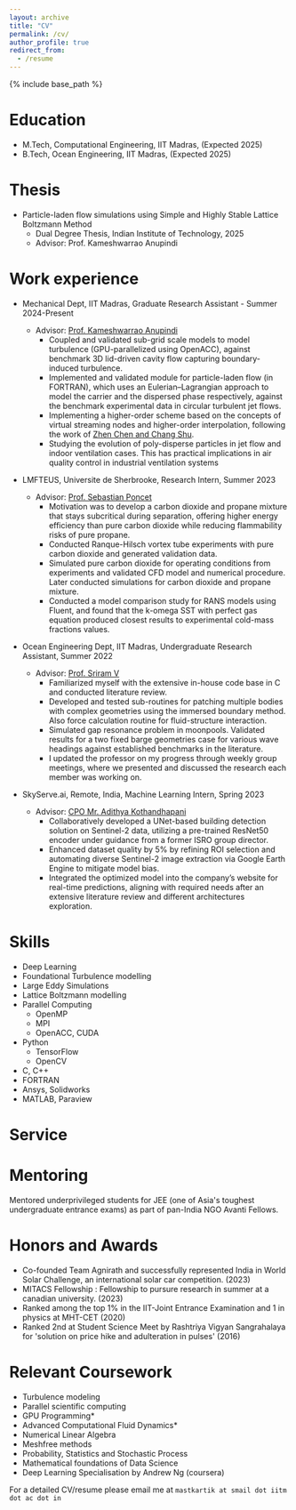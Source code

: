 ```yaml
---
layout: archive
title: "CV"
permalink: /cv/
author_profile: true
redirect_from:
  - /resume
---
```


{% include base_path %}

# Education

- M.Tech, Computational Engineering, IIT Madras, (Expected 2025)
- B.Tech, Ocean Engineering, IIT Madras, (Expected 2025)

# Thesis

- Particle-laden flow simulations using Simple and Highly Stable Lattice Boltzmann Method
  - Dual Degree Thesis, Indian Institute of Technology, 2025
  - Advisor: Prof. Kameshwarrao Anupindi

# Work experience

- Mechanical Dept, IIT Madras, Graduate Research Assistant - Summer 2024-Present

  - Advisor: [Prof. Kameshwarrao Anupindi](https://home.iitm.ac.in/kanupindi/)
    - Coupled and validated sub-grid scale models to model turbulence (GPU-parallelized using OpenACC), against benchmark 3D lid-driven cavity flow capturing boundary-induced turbulence.
    - Implemented and validated module for particle-laden flow (in FORTRAN), which uses an Eulerian–Lagrangian approach to model the carrier and the dispersed phase respectively, against the benchmark experimental data in circular turbulent jet flows.
    - Implementing a higher-order scheme based on the concepts of virtual streaming nodes and higher-order interpolation, following the work of
    [Zhen Chen and Chang Shu](https://pubs.aip.org/aip/pof/article/30/10/103605/989749).
    - Studying the evolution of poly-disperse particles in jet flow and indoor ventilation cases. This has practical implications in air
    quality control in industrial ventilation systems

- LMFTEUS, Universite de Sherbrooke, Research Intern, Summer 2023

  - Advisor: [Prof. Sebastian Poncet](https://lmfteus.wordpress.com/team/)
    - Motivation was to develop a carbon dioxide and propane mixture that stays subcritical during separation, offering higher energy efficiency than pure carbon dioxide while reducing flammability risks of pure propane.
    - Conducted Ranque-Hilsch vortex tube experiments with pure carbon dioxide and generated validation data.
    - Simulated pure carbon dioxide for operating conditions from experiments and validated CFD model and numerical procedure. Later
    conducted simulations for carbon dioxide and propane mixture.
    - Conducted a model comparison study for RANS models using Fluent, and found that the k-omega SST with perfect gas equation produced closest results to experimental cold-mass fractions values.

- Ocean Engineering Dept, IIT Madras, Undergraduate Research Assistant, Summer 2022

  - Advisor: [Prof. Sriram V](https://home.iitm.ac.in/vsriram/)
    - Familiarized myself with the extensive in-house code base in C and conducted literature review.
    - Developed and tested sub-routines for patching multiple bodies with complex geometries using the immersed boundary method. Also force calculation routine for fluid-structure interaction.
    - Simulated gap resonance problem in moonpools. Validated results for a two fixed barge geometries case for various wave headings against established benchmarks in the literature.
    - I updated the professor on my progress through weekly group meetings, where we presented and discussed the research each member was working on.

- SkyServe.ai, Remote, India, Machine Learning Intern, Spring 2023

  - Advisor: [CPO Mr. Adithya Kothandhapani](https://www.skyserve.ai/)
    - Collaboratively developed a UNet-based building detection solution on Sentinel-2 data, utilizing a pre-trained ResNet50 encoder under
    guidance from a former ISRO group director.
    - Enhanced dataset quality by 5% by refining ROI selection and automating diverse Sentinel-2 image extraction via Google Earth Engine to mitigate model bias.
    - Integrated the optimized model into the company’s website for real-time predictions, aligning with required needs after an extensive literature review and different architectures exploration.


# Skills

- Deep Learning
- Foundational Turbulence modelling
- Large Eddy Simulations
- Lattice Boltzmann modelling
- Parallel Computing
  - OpenMP
  - MPI
  - OpenACC, CUDA
- Python
  - TensorFlow
  - OpenCV
- C, C++
- FORTRAN
- Ansys, Solidworks
- MATLAB, Paraview

<!-- # Talks

- NASA ULI Safe Aviation Autonomy Seminar. "Scalable Multi-Agent Reinforcement Learning through Intelligent Information Aggregation"
- Tata Consultancy Services Research and Innovation Labs. --"-- -->

# Service

<!-- ## Conference Reviewing

- AAAI (2021, 2024)
- CVPR (2024)
- IROS (2024)
- IFAC (2024)
- NeurIPS (2024)
- ICLR (2024)
- ACL (2024) -->

<!-- ## Journal Reviewing

- IEEE Transactions on Circuits and Systems for Video Technology (2023)
- Complex & Intelligent Systems (CIS)
- Information Science (IS)
- IEEE Robotics and Automation Letters (RAL)
- Journal of Guidance, Control, and Dynamics (JDCD) -->

<!-- ## Workshop Reviewing

- [The 4th Workshop on Mathematical Reasoning and AI](https://mathai2024.github.io/) @NeurIPS (2024)
- [NeurIPS 2024 Workshop on Multimodal Algorithmic Reasoning](https://marworkshop.github.io/neurips24/) @NeurIPS (2024)
- [Robotic Tasks and How to Specify Them?](https://sites.google.com/view/rss-taskspec) @RSS (2024) -->

<!-- # Workshop Organisation

- [Coordination and Cooperation in Multi-Agent Reinforcement Learning](https://sites.google.com/view/cocomarl-2024/home) (CoCoMARL) @RLC 2024 -->

# Mentoring

Mentored underprivileged students for JEE (one of Asia's toughest undergraduate entrance exams) as part of pan-India NGO Avanti Fellows.
<!-- A list of budding engineers I have mentored:

- Wenqi Ding (EECS, S.B., MIT) 2022, 2024
- Vittal Thirumalai (EECS, S.B.+ M.Eng.), 2024
- Jackson Zhang (EECS, S.B.+ M.Eng.), 2024
- Adelmo Morrison Orozco (EECS + Math, S.B.) 2024
- Marina Ten Have (EECS + AI, S.B.) 2024
- Darren Chen (EECS, S.B.) 2024
- Daniel Liu (EECS, M.Eng.) 2021-2022
- Kenneth Choi (EECS, S.B.) 2022
- Carson Smith (EECS, M.Eng) 2021
- Laura Peralta (Electrical and Electronics, B.E.; Hampton University) 2021
- Akila Sarvanan (AeroAstro, S.B.; MIT) 2021
- Simran Pabla (AeroAstro, M.Eng.; MIT) 2021 -->

# Honors and Awards

- Co-founded Team Agnirath and successfully represented India in World Solar Challenge, an international solar car competition. (2023)
- MITACS Fellowship : Fellowship to pursure research in summer at a canadian university. (2023)
- Ranked among the top 1% in the IIT-Joint Entrance Examination and 1 in physics at MHT-CET (2020)
- Ranked 2nd at Student Science Meet by Rashtriya Vigyan Sangrahalaya for 'solution on price hike and adulteration in pulses' (2016) 

# Relevant Coursework

- Turbulence modeling
- Parallel scientific computing
- GPU Programming*
- Advanced Computational Fluid Dynamics*
- Numerical Linear Algebra
- Meshfree methods
- Probability, Statistics and Stochastic Process
- Mathematical foundations of Data Science
- Deep Learning Specialisation by Andrew Ng (coursera)

<!-- # Publications

  <ul>{% for post in site.publications reversed %}
    {% include archive-single-cv.html %}
  {% endfor %}</ul> -->

For a detailed CV/resume please email me at `mastkartik at smail dot iitm dot ac dot in`
